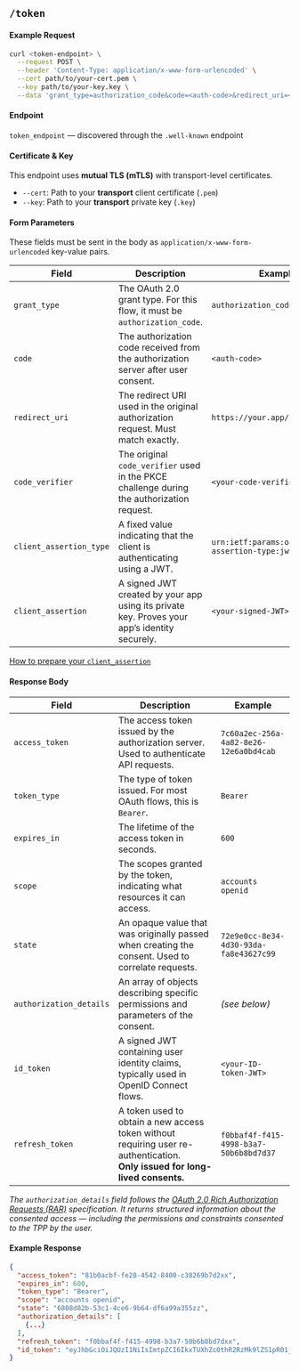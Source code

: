 
## <Post/> `/token`

#### Example Request

```bash
curl <token-endpoint> \
  --request POST \
  --header 'Content-Type: application/x-www-form-urlencoded' \
  --cert path/to/your-cert.pem \
  --key path/to/your-key.key \
  --data 'grant_type=authorization_code&code=<auth-code>&redirect_uri=<your-redirect-uri>&code_verifier=<your-code-verifier>&client_assertion_type=urn:ietf:params:oauth:client-assertion-type:jwt-bearer&client_assertion=<your-signed-JWT>'
```

#### Endpoint
`token_endpoint` — discovered through the `.well-known` endpoint

#### Certificate & Key

This endpoint uses **mutual TLS (mTLS)** with transport-level certificates.

- `--cert`: Path to your **transport** client certificate (`.pem`)
- `--key`: Path to your **transport** private key (`.key`)



#### Form Parameters
These fields must be sent in the body as `application/x-www-form-urlencoded` key-value pairs.

| Field                  | Description                                                                                      | Example                                                        |
|-----------------------|--------------------------------------------------------------------------------------------------|----------------------------------------------------------------|
| `grant_type`          | The OAuth 2.0 grant type. For this flow, it must be `authorization_code`.                        | `authorization_code`                                           |
| `code`                | The authorization code received from the authorization server after user consent.               | `<auth-code>`                                                  |
| `redirect_uri`        | The redirect URI used in the original authorization request. Must match exactly.                 | `https://your.app/callback`                                    |
| `code_verifier`       | The original `code_verifier` used in the PKCE challenge during the authorization request.        | `<your-code-verifier>`                                         |
| `client_assertion_type` | A fixed value indicating that the client is authenticating using a JWT.                         | `urn:ietf:params:oauth:client-assertion-type:jwt-bearer`       |
| `client_assertion`    | A signed JWT created by your app using its private key. Proves your app’s identity securely.     | `<your-signed-JWT>`                                            |


[How to prepare your `client_assertion`](../implementation-guides/client-assertion)


#### Response Body

| Field                   | Description                                                                                          | Example                                       |
|------------------------|------------------------------------------------------------------------------------------------------|-----------------------------------------------|
| `access_token`         | The access token issued by the authorization server. Used to authenticate API requests.              | `7c60a2ec-256a-4a82-8e26-12e6a0bd4cab`         |
| `token_type`           | The type of token issued. For most OAuth flows, this is `Bearer`.                                    | `Bearer`                                      |
| `expires_in`           | The lifetime of the access token in seconds.                                                         | `600`                                         |
| `scope`                | The scopes granted by the token, indicating what resources it can access.                            | `accounts openid`                             |
| `state`                | An opaque value that was originally passed when creating the consent. Used to correlate requests.     | `72e9e0cc-8e34-4d30-93da-fa8e43627c99`         |
| `authorization_details`| An array of objects describing specific permissions and parameters of the consent.                    | *(see below)*                                 |
| `id_token`             | A signed JWT containing user identity claims, typically used in OpenID Connect flows.                | `<your-ID-token-JWT>`                         |
| `refresh_token`        | A token used to obtain a new access token without requiring user re-authentication.                   <br>**Only issued for long-lived consents.**   | `f0bbaf4f-f415-4998-b3a7-50b6b8bd7d37`         |


*The `authorization_details` field follows the [OAuth 2.0 Rich Authorization Requests (RAR)](https://datatracker.ietf.org/doc/html/draft-ietf-oauth-rar) specification. It returns structured information about the consented access — including the permissions and constraints consented to the TPP by the user.*

#### Example Response

```json
{
  "access_token": "81b0acbf-fe28-4542-8400-c38269b7d2xx",
  "expires_in": 600,
  "token_type": "Bearer",
  "scope": "accounts openid",
  "state": "6808d82b-53c1-4ce6-9b64-df6a99a355zz",
  "authorization_details": [
    {...}
  ],
  "refresh_token": "f0bbaf4f-f415-4998-b3a7-50b6b8bd7dxx",
  "id_token": "eyJhbGciOiJQUzI1NiIsImtpZCI6IkxTUXhZc0thR2RzMk9lZS1pR01jYmVLd3c0SXplNXo4bG10YWhJMDRHLTQi...REDACTED...ZTg="
}
```